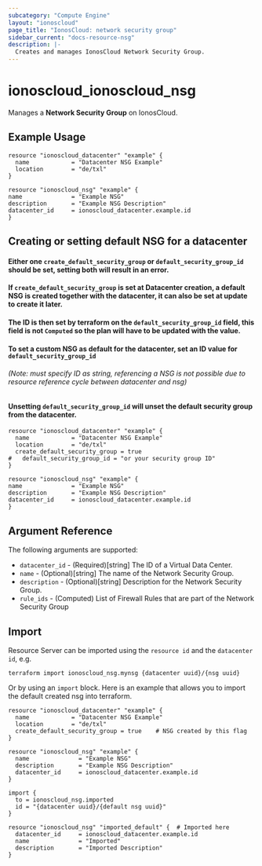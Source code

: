 ```yaml
---
subcategory: "Compute Engine"
layout: "ionoscloud"
page_title: "IonosCloud: network security group"
sidebar_current: "docs-resource-nsg"
description: |-
  Creates and manages IonosCloud Network Security Group.
---
```


# ionoscloud\_ionoscloud_nsg

Manages a **Network Security Group** on IonosCloud.

## Example Usage

```hcl
resource "ionoscloud_datacenter" "example" {
  name            = "Datacenter NSG Example"
  location        = "de/txl"
}

resource "ionoscloud_nsg" "example" {
name              = "Example NSG"
description       = "Example NSG Description"
datacenter_id     = ionoscloud_datacenter.example.id
}
```

## Creating or setting default NSG for a datacenter
#### Either one `create_default_security_group` or `default_security_group_id` should be set, setting both will result in an error.
#### If `create_default_security_group` is set at Datacenter creation, a default NSG is created together with the datacenter, it can also be set at update to create it later. 
#### The ID is then set by terraform on the `default_security_group_id` field, this field is not `Computed` so the plan will have to be updated with the value. 
#### To set a custom NSG as default for the datacenter, set an ID value for `default_security_group_id` 
###### (Note: must specify ID as string, referencing a NSG is not possible due to resource reference cycle between datacenter and nsg)
#### Unsetting `default_security_group_id` will unset the default security group from the datacenter.
```hcl
resource "ionoscloud_datacenter" "example" {
  name            = "Datacenter NSG Example"
  location        = "de/txl"
  create_default_security_group = true
#   default_security_group_id = "or your security group ID"
}

resource "ionoscloud_nsg" "example" {
name              = "Example NSG"
description       = "Example NSG Description"
datacenter_id     = ionoscloud_datacenter.example.id
}
```

## Argument Reference

The following arguments are supported:
* `datacenter_id` - (Required)[string] The ID of a Virtual Data Center.
* `name` - (Optional)[string] The name of the Network Security Group.
* `description` - (Optional)[string] Description for the Network Security Group.
* `rule_ids` - (Computed) List of Firewall Rules that are part of the Network Security Group

## Import

Resource Server can be imported using the `resource id` and the `datacenter id`, e.g.

```shell
terraform import ionoscloud_nsg.mynsg {datacenter uuid}/{nsg uuid}
```

Or by using an `import` block. Here is an example that allows you to import the default created nsg into terraform.
```hcl
resource "ionoscloud_datacenter" "example" {
  name            = "Datacenter NSG Example"
  location        = "de/txl"
  create_default_security_group = true    # NSG created by this flag
}

resource "ionoscloud_nsg" "example" {
  name              = "Example NSG"
  description       = "Example NSG Description"
  datacenter_id     = ionoscloud_datacenter.example.id
}

import {
  to = ionoscloud_nsg.imported
  id = "{datacenter uuid}/{default nsg uuid}" 
}
  
resource "ionoscloud_nsg" "imported_default" {  # Imported here
  datacenter_id     = ionoscloud_datacenter.example.id
  name              = "Imported"
  description       = "Imported Description"
}
```